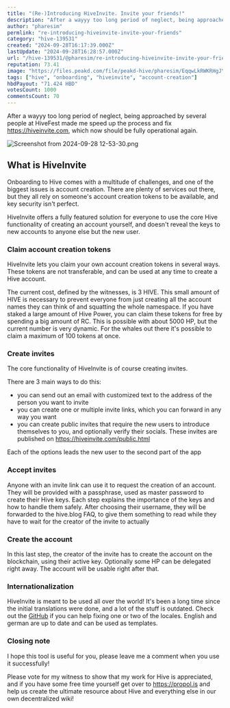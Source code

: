 ```yaml
---
title: "(Re-)Introducing HiveInvite. Invite your friends!"
description: "After a wayyy too long period of neglect, being approached by several people at HiveFest made me speed up the process and fix https://hiveinvite.com, ..."
author: "pharesim"
permlink: "re-introducing-hiveinvite-invite-your-friends"
category: "hive-139531"
created: "2024-09-28T16:17:39.000Z"
lastUpdate: "2024-09-28T16:28:57.000Z"
url: "/hive-139531/@pharesim/re-introducing-hiveinvite-invite-your-friends"
reputation: 73.41
image: "https://files.peakd.com/file/peakd-hive/pharesim/EqqwLkRWKRHgJYrBDfAW7qQ6abhzSwK13QofqeoayG8j1LRUgt7QUoGmT5eJXrKamFZ.png"
tags: ["hive", "onboarding", "hiveinvite", "account-creation"]
hbdPayout: "71.424 HBD"
votesCount: 1000
commentsCount: 70
---
```


After a wayyy too long period of neglect, being approached by several people at HiveFest made me speed up the process and fix https://hiveinvite.com, which now should be fully operational again.

![Screenshot from 2024-09-28 12-53-30.png](https://files.peakd.com/file/peakd-hive/pharesim/EqqwLkRWKRHgJYrBDfAW7qQ6abhzSwK13QofqeoayG8j1LRUgt7QUoGmT5eJXrKamFZ.png)

## What is HiveInvite

Onboarding to Hive comes with a multitude of challenges, and one of the biggest issues is account creation. There are plenty of services out there, but they all rely on someone's account creation tokens to be available, and key security isn't perfect.

HiveInvite offers a fully featured solution for everyone to use the core Hive functionality of creating an account yourself, and doesn't reveal the keys to new accounts to anyone else but the new user.

### Claim account creation tokens

HiveInvite lets you claim your own account creation tokens in several ways. These tokens are not transferable, and can be used at any time to create a Hive account.

The current cost, defined by the witnesses, is 3 HIVE. This small amount of HIVE is necessary to prevent everyone from just creating all the account names they can think of and squatting the whole namespace. 
If you have staked a large amount of Hive Power, you can claim these tokens for free by spending a big amount of RC. This is possible with about 5000 HP, but the current number is very dynamic. For the whales out there it's possible to claim a maximum of 100 tokens at once.

### Create invites

The core functionality of HiveInvite is of course creating invites. 

There are 3 main ways to do this: 
- you can send out an email with customized text to the address of the person you want to invite
- you can create one or multiple invite links, which you can forward in any way you want
- you can create public invites that require the new users to introduce themselves to you, and optionally verify their socials. These invites are published on https://hiveinvite.com/public.html

Each of the options leads the new user to the second part of the app

### Accept invites

Anyone with an invite link can use it to request the creation of an account. They will be provided with a passphrase, used as master password to create their Hive keys. Each step explains the importance of the keys and how to handle them safely. After choosing their username, they will be forwarded to the hive.blog FAQ, to give them something to read while they have to wait for the creator of the invite to actually 

### Create the account

In this last step, the creator of the invite has to create the account on the blockchain, using their active key. Optionally some HP can be delegated right away. The account will be usable right after that.

### Internationalization

HiveInvite is meant to be used all over the world! It's been a long time since the initial translations were done, and a lot of the stuff is outdated. Check out the [GitHub](https://github.com/pharesim/hiveinvite) if you can help fixing one or two of the locales. English and german are up to date and can be used as templates.

### Closing note

I hope this tool is useful for you, please leave me a comment when you use it successfully! 

Please vote for my witness to show that my work for Hive is appreciated, and if you have some free time yourself get over to https://propol.is and help us create the ultimate resource about Hive and everything else in our own decentralized wiki!